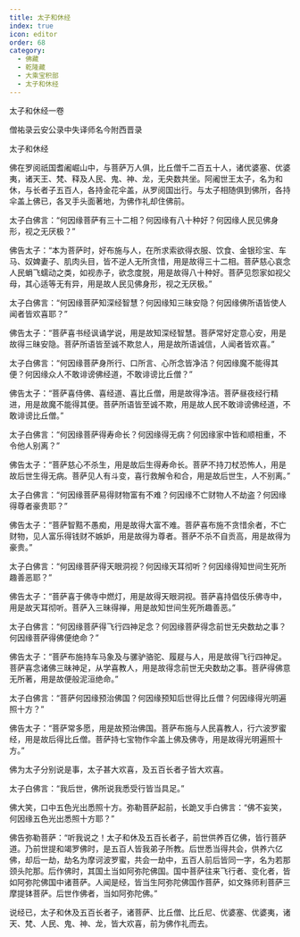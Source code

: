 ```yaml
---
title: 太子和休经
index: true
icon: editor
order: 68
category:
  - 佛藏
  - 乾隆藏
  - 大乘宝积部
  - 太子和休经
---
```


太子和休经一卷  

僧祐录云安公录中失译师名今附西晋录  

太子和休经  

佛在罗阅祇国耆阇崛山中，与菩萨万人俱，比丘僧千二百五十人，诸优婆塞、优婆夷，诸天王、梵、释及人民、鬼、神、龙，无央数共坐。阿阇世王太子，名为和休，与长者子五百人，各持金花伞盖，从罗阅国出行。与太子相随俱到佛所，各持伞盖上佛已，各叉手头面著地，为佛作礼却住佛前。  

太子白佛言：“何因缘菩萨有三十二相？何因缘有八十种好？何因缘人民见佛身形，视之无厌极？”  

佛告太子：“本为菩萨时，好布施与人，在所求索欲得衣服、饮食、金银珍宝、车马、奴婢妻子、肌肉头目，皆不逆人无所贪惜，用是故得三十二相。菩萨慈心哀念人民蜎飞蠕动之类，如视赤子，欲念度脱，用是故得八十种好。菩萨见怨家如视父母，其心适等无有异，用是故人民见佛身形，视之无厌极。”  

太子白佛言：“何因缘菩萨知深经智慧？何因缘知三昧安隐？何因缘佛所语皆使人闻者皆欢喜耶？”  

佛告太子：“菩萨喜书经讽诵学说，用是故知深经智慧。菩萨常好定意心安，用是故得三昧安隐。菩萨所语皆至诚不欺怠人，用是故所语诚信，人闻者皆欢喜。”  

太子白佛言：“何因缘菩萨身所行、口所言、心所念皆净洁？何因缘魔不能得其便？何因缘众人不敢诽谤佛经道，不敢诽谤比丘僧？”  

佛告太子：“菩萨喜侍佛、喜经道、喜比丘僧，用是故得净洁。菩萨昼夜经行精进，用是故魔不能得其便。菩萨所语皆至诚不欺，用是故人民不敢诽谤佛经道，不敢诽谤比丘僧。”  

太子白佛言：“何因缘菩萨得寿命长？何因缘得无病？何因缘家中皆和顺相重，不令他人别离？”  

佛告太子：“菩萨慈心不杀生，用是故后生得寿命长。菩萨不持刀杖恐怖人，用是故后世生得无病。菩萨见人有斗变，喜行救解令和合，用是故后世生，人不别离。”  

太子白佛言：“何因缘菩萨易得财物富有不难？何因缘不亡财物人不劫盗？何因缘得尊者豪贵耶？”  

佛告太子：“菩萨智黠不愚痴，用是故得大富不难。菩萨喜布施不贪惜余者，不亡财物，见人富乐得钱财不嫉妒，用是故得为尊者。菩萨不杀不自贡高，用是故得为豪贵。”  

太子白佛言：“何因缘菩萨得天眼洞视？何因缘天耳彻听？何因缘得知世间生死所趣善恶耶？”  

佛告太子：“菩萨喜于佛寺中燃灯，用是故得天眼洞视。菩萨喜持倡伎乐佛寺中，用是故天耳彻听。菩萨入三昧得禅，用是故知世间生死所趣善恶。”  

太子白佛言：“何因缘菩萨得飞行四神足念？何因缘菩萨得念前世无央数劫之事？何因缘菩萨得佛便绝命？”  

佛告太子：“菩萨布施持车马象及与骡驴骆驼、履屣与人，用是故得飞行四神足。菩萨喜念诸佛三昧神足，从学喜教人，用是故得念前世无央数劫之事。菩萨得佛意无所著，用是故便般泥洹绝命。”  

太子白佛言：“菩萨何因缘预治佛国？何因缘预知后世得比丘僧？何因缘得光明遍照十方？”  

佛告太子：“菩萨常多愿，用是故预治佛国。菩萨布施与人民喜教人，行六波罗蜜经，用是故后得比丘僧。菩萨持七宝物作伞盖上佛及佛寺，用是故得光明遍照十方。”  

佛为太子分别说是事，太子甚大欢喜，及五百长者子皆大欢喜。  

太子白佛言：“我后世，佛所说我悉受行皆当具足。”  

佛大笑，口中五色光出悉照十方。弥勒菩萨起前，长跪叉手白佛言：“佛不妄笑，何因缘五色光出悉照十方耶？”  

佛告弥勒菩萨：“听我说之！太子和休及五百长者子，前世供养百亿佛，皆行菩萨道。乃前世提和竭罗佛时，是五百人皆我弟子所教。后世悉当得共会，供养六亿佛，却后一劫，劫名为摩诃波罗蜜，共会一劫中，五百人前后皆同一字，名为若那颈头陀那。后作佛时，其国土当如阿弥陀佛国。国中菩萨往来飞行者、变化者，皆如阿弥陀佛国中诸菩萨。人闻是经，皆当生阿弥陀佛国作菩萨，如文殊师利菩萨三摩提钵菩萨。后世作佛者，当如阿弥陀佛。”  

说经已，太子和休及五百长者子，诸菩萨、比丘僧、比丘尼、优婆塞、优婆夷，诸天、梵、人民、鬼、神、龙，皆大欢喜，前为佛作礼而去。  
